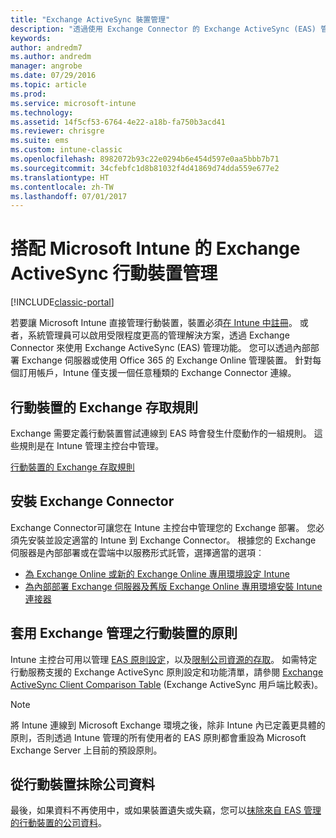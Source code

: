 ```yaml
---
title: "Exchange ActiveSync 裝置管理"
description: "透過使用 Exchange Connector 的 Exchange ActiveSync (EAS) 管理，來管理行動裝置"
keywords: 
author: andredm7
ms.author: andredm
manager: angrobe
ms.date: 07/29/2016
ms.topic: article
ms.prod: 
ms.service: microsoft-intune
ms.technology: 
ms.assetid: 14f5cf53-6764-4e22-a18b-fa750b3acd41
ms.reviewer: chrisgre
ms.suite: ems
ms.custom: intune-classic
ms.openlocfilehash: 8982072b93c22e0294b6e454d597e0aa5bbb7b71
ms.sourcegitcommit: 34cfebfc1d8b81032f4d41869d74dda559e677e2
ms.translationtype: HT
ms.contentlocale: zh-TW
ms.lasthandoff: 07/01/2017
---
```

# <a name="exchange-activesync-mobile-device-management-with-microsoft-intune"></a>搭配 Microsoft Intune 的 Exchange ActiveSync 行動裝置管理

[!INCLUDE[classic-portal](../includes/classic-portal.md)]

若要讓 Microsoft Intune 直接管理行動裝置，裝置必須[在 Intune 中註冊](prerequisites-for-enrollment.md)。 或者，系統管理員可以啟用受限程度更高的管理解決方案，透過 Exchange Connector 來使用 Exchange ActiveSync (EAS) 管理功能。 您可以透過內部部署 Exchange 伺服器或使用 Office 365 的 Exchange Online 管理裝置。 針對每個訂用帳戶，Intune 僅支援一個任意種類的 Exchange Connector 連線。

## <a name="exchange-access-rules-for-mobile-devices"></a>行動裝置的 Exchange 存取規則 ##

Exchange 需要定義行動裝置嘗試連線到 EAS 時會發生什麼動作的一組規則。 這些規則是在 Intune 管理主控台中管理。

[行動裝置的 Exchange 存取規則](exchange-access-rules-for-mobile-devices.md)

## <a name="install-the-exchange-connector"></a>安裝 Exchange Connector
Exchange Connector可讓您在 Intune 主控台中管理您的 Exchange 部署。 您必須先安裝並設定適當的 Intune 到 Exchange Connector。 根據您的 Exchange 伺服器是內部部署或在雲端中以服務形式託管，選擇適當的選項︰

-   [為 Exchange Online 或新的 Exchange Online 專用環境設定 Intune](intune-service-to-service-exchange-connector.md)
-   [為內部部署 Exchange 伺服器及舊版 Exchange Online 專用環境安裝 Intune 連接器](intune-on-premises-exchange-connector.md)


## <a name="apply-policy-for-exchange-managed-mobile-devices"></a>套用 Exchange 管理之行動裝置的原則
Intune 主控台可用以管理 [EAS 原則設定](exchange-activesync-policy-settings-in-microsoft-intune.md)，以及[限制公司資源的存取](restrict-access-to-email-and-o365-services-with-microsoft-intune.md)。 如需特定行動服務支援的 Exchange ActiveSync 原則設定和功能清單，請參閱 [Exchange ActiveSync Client Comparison Table](http://go.microsoft.com/fwlink/?LinkId=247270) (Exchange ActiveSync 用戶端比較表)。

> [!NOTE]
> 將 Intune 連線到 Microsoft Exchange 環境之後，除非 Intune 內已定義更具體的原則，否則透過 Intune 管理的所有使用者的 EAS 原則都會重設為 Microsoft Exchange Server 上目前的預設原則。

## <a name="wipe-company-data-from-mobile-devices"></a>從行動裝置抹除公司資料
最後，如果資料不再使用中，或如果裝置遺失或失竊，您可以[抹除來自 EAS 管理的行動裝置的公司資料](wipe-for-exchange-managed-mobile-devices.md)。
